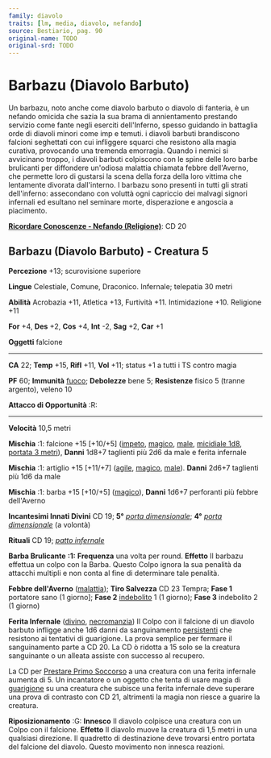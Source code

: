 ```yaml
---
family: diavolo
traits: [lm, media, diavolo, nefando]
source: Bestiario, pag. 90
original-name: TODO
original-srd: TODO
---
```


# Barbazu (Diavolo Barbuto)

Un barbazu, noto anche come diavolo barbuto o diavolo di fanteria, è un nefando
omicida che sazia la sua brama di annientamento prestando servizio come fante
negli eserciti dell'Inferno, spesso guidando in battaglia orde di diavoli minori
come imp e temuti. i diavoli barbuti brandiscono falcioni seghettati con cui
infliggere squarci che resistono alla magia curativa, provocando una tremenda
emorragia. Quando i nemici si avvicinano troppo, i diavoli barbuti colpiscono
con le spine delle loro barbe brulicanti per diffondere un'odiosa malattia
chiamata febbre dell'Averno, che permette loro di gustarsi la scena della forza
della loro vittima che lentamente divorata dall'interno. I barbazu sono presenti
in tutti gli strati dell'inferno: assecondano con voluttà ogni capriccio dei
malvagi signori infernali ed esultano nel seminare morte, disperazione e
angoscia a piacimento.

**[Ricordare Conoscenze - Nefando (Religione)](/azioni/abilita/ricordare-conoscenze)**:
CD 20

## Barbazu (Diavolo Barbuto) - Creatura 5

**Percezione** +13; scurovisione superiore

**Lingue** Celestiale, Comune, Draconico. Infernale; telepatia 30 metri

**Abilità** Acrobazia +11, Atletica +13, Furtività +11. Intimidazione +10.
Religione +11

**For** +4, **Des** +2, **Cos** +4, **Int** -2, **Sag** +2, **Car** +1

**Oggetti** falcione

---

**CA** 22; **Temp** +15, **Rifl** +11, **Vol** +11; status +1 a tutti i TS
contro magia

**PF** 60; **Immunità** [fuoco](/tratti/fuoco); **Debolezze** bene 5;
**Resistenze** fisico 5 (tranne argento), veleno 10

**Attacco di Opportunità** :R:

---

**Velocità** 10,5 metri

**Mischia** :1: falcione +15 \[+10/+5] ([impeto](/tratti/impeto),
[magico](/tratti/magico), [male](/tratti/male),
[micidiale 1d8](/tratti/micidiale), [portata 3 metri](/tratti/portata)),
**Danni** 1d8+7 taglienti più 2d6 da male e ferita infernale

**Mischia** :1: artiglio +15 \[+11/+7] ([agile](/tratti/agile),
[magico](/tratti/magico), [male](/tratti/male)). **Danni** 2d6+7 taglienti più
1d6 da male

**Mischia** :1: barba +15 \[+10/+5] ([magico](/tratti/magico)), **Danni** 1d6+7
perforanti più febbre dell'Averno

**Incantesimi Innati Divini** CD 19; **5°**
_[porta dimensionale](/incantesimi/porta-dimensionale)_; **4°**
_[porta dimensionale](/incantesimi/porta-dimensionale)_ (a volontà)

**Rituali** CD 19; _[patto infernale](/incantesimi/rituali)_

**Barba Brulicante** **:1:** **Frequenza** una volta per round. **Effetto** Il
barbazu effettua un colpo con la Barba. Questo Colpo ignora la sua penalità da
attacchi multipli e non conta al fine di determinare tale penalità.

**Febbre dell'Averno** ([malattia](/tratti/malattia)); **Tiro Salvezza** CD 23
Tempra; **Fase 1** portatore sano (1 giorno]; **Fase 2**
[indebolito](/condizioni/indebolito) 1 (1 giorno); **Fase 3** indebolito 2 (1
giorno)

**Ferita Infernale** ([divino](/tratti/divino),
[necromanzia](/tratti/necromanzia)) Il Colpo con il falcione di un diavolo
barbuto infligge anche 1d6 danni da sanguinamento
[persistenti](/condizioni/danno-persistente) che resistono ai tentativi di
guarigione. La prova semplice per fermare il sanguinamento parte a CD 20. La CD
ò ridotta a 15 solo se la creatura sanguinante o un alleata assiste con successo
al recupero.

La CD per [Prestare Primo Soccorso](/azioni/prestare-primo-soccorso) a una
creatura con una ferita infernale aumenta di 5. Un incantatore o un oggetto che
tenta di usare magia di [guarigione](/tratti/guarigione) su una creatura che
subisce una ferita infernale deve superare una prova di contrasto con CD 21,
altrimenti la magia non riesce a guarire la creatura.

**Riposizionamento** :G: **Innesco** Il diavolo colpisce una creatura con un
Colpo con il falcione. **Effetto** Il diavolo muove la creatura di 1,5 metri in
una qualsiasi direzione. Il quadretto di destinazione deve trovarsi entro
portata del falcione del diavolo. Questo movimento non innesca reazioni.
